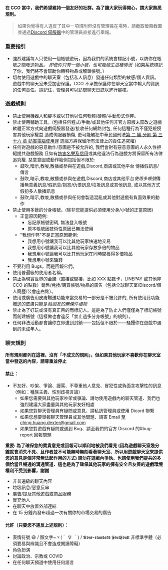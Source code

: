 #### 在 CCO 當中，我們希望維持一個友好的社群。為了讓大家玩得開心，請大家熟悉規則。

> 如果你覺得有人違反了其中一項規則但沒有管理員在場時，請截取螢幕截圖並通過[Discord 伺服器](https://discord.gg/JREx8xz)中的管理員直接進行舉報。

### 重要指引

-   強烈建議每人只使用一個帳號遊玩，因為我們的系統會標記小號，以防你在帳號之間發送物品。 _即使你只有一個小號，也可能發生這種情況_（如果系統標記了你，我們將不會幫助你轉移物品或解鎖帳號。）
-   切勿使用遊戲中的聊天室（包括私人訊息）發送任何類型的敏感/個人資訊。 遊戲中的聊天室未受加密保護。CCO 不承擔保護你在聊天室當中輸入的資訊的任何責任。請記住，管理員可以訪問聊天日誌以進行審核。

### 遊戲規則

-   禁止使用機器人和腳本或以其他以任何軟體/硬體/手動形式作弊。
-   禁止使用輔助工具。(包括任何程式/手動/或其他任何非官方原版未竄改之遊戲軟體正常方式向遊戲伺服器發送/接收任何網路封包, 任何這種行為不僅犯規侵害其他玩家權益 造成伺服器損傷, 更可能觸犯中華民國刑法[第 二 編 分則 第 三十六 章 妨害電腦使用罪](https://law.moj.gov.tw/LawClass/LawParaDeatil.aspx?pcode=C0000001&bp=53#:~:text=%E7%84%A1%E6%95%85%E8%BC%B8%E5%85%A5%E4%BB%96%E4%BA%BA%E5%B8%B3%E8%99%9F%E5%AF%86%E7%A2%BC,%E5%8D%81%E8%90%AC%E5%85%83%E4%BB%A5%E4%B8%8B%E7%BD%B0%E9%87%91%E3%80%82&text=%E7%84%A1%E6%95%85%E5%8F%96%E5%BE%97%E3%80%81%E5%88%AA%E9%99%A4%E6%88%96%E8%AE%8A%E6%9B%B4,%E5%8D%81%E8%90%AC%E5%85%83%E4%BB%A5%E4%B8%8B%E7%BD%B0%E9%87%91%E3%80%82) 遊戲方將保留所有法律上的責任追究權)
-   任何對遊戲的惡意動作/意圖是不被允許的, 我們會對有惡意意圖的人永久性拒絕提共遊戲服務 且如有[妨害名譽及信用](https://law.moj.gov.tw/LawClass/LawParaDeatil.aspx?pcode=C0000001&bp=44)或其他違法行為遊戲方將保留所有法律追究權. 惡意意圖或動作範例包括但不限於:
    -   鼓吹,暗示,教唆,散播或參與在遊戲,Discord,商店或其他平台 傳播假訊息/傳言
    -   鼓吹,暗示,教唆,散播或參與在遊戲,Discord,商店或其他平台*使用多帳號*傳播無意義訊息/假訊息/抱怨/仇恨訊息/垃圾訊息或其他訊息, 或以其他方式假扮多人散播訊息
    -   鼓吹,暗示,教唆,散播或參與任何會製造混亂或其他對遊戲有負面效果的動作
-   禁止使用多餘的分身帳號。(除非您能提供必須使用分身/小號的正當原因)
    -   正當原因範例:
        -   忘記原帳號密碼, 無法登入帳號
        -   原本帳號因技術性原因已無法使用
    -   "我想作弊"不是正當原因範例:
        -   我想用小號讓我可以比其他玩家快速地交易
        -   我想用小號讓我可以比其他玩家存放多倍的物品
        -   我想用小號讓我可以比其他玩家在同時間獲得多倍物品
        -   我想用小號來騙錢
-   不要利用 Bugs，而是回報它們。
-   使用普遍級的使用者名稱。
-   禁止為現實世界的金錢（直接或間接，比如 XXX 點數卡，LINEPAY 或其他非 CCO 的點數）銷售/兌換/購買帳號/物品的廣告（包括全球聊天室/Discord/個人簡歷/公會座右銘）。
-   使用或廣告用皮膚贈送功能來當交易的一部分是不被允許的, 所有使用此功能贈送的皮膚只能是*給朋友的無條件禮物*
-   禁止為了好玩或沒有真正目的而標記人。這是為了防止人們僅僅為了標記帳號而創建帳號（這樣做也會違反「禁止過多分身帳號」的規則）。
-   任何非法活動都會讓你立即遭到封鎖——包括但不限於——騷擾你在遊戲中遇到的未成年人。

### 聊天規則

**所有規則都列在這裡，沒有「不成文的規則」，但如果其他玩家不喜歡你在聊天室當中發送的內容，請尊重並停止**

#### 禁止：

-   不友好、吵架、爭論、謾罵、不尊重他人意見、冒犯性或負面含攻擊性的訊息（例如：種族主義、性別歧視言論）
    -   如果您需要與其他玩家吵架或爭論、請勿使用遊戲內的聊天管道、我們也強烈建議大家盡量與其他玩家友好相處
    -   如果您對聊天管理員有疑問或意見、請私訊管理員或使用 Dicord 聯繫
    -   如果您想要舉報聊天管理員或其他問題、請寄 Email 至ching.huang.dexter@gmail.com
    -   如果您對遊戲有疑問或遇到 Bug、請至我們的官方 Discord 的#bug-report 回報問題

**重要: 為了確保您的寶貴意見或回報可以順利地被我們看見 (因為遊戲聊天室幾分鐘就會消失不見、且作者並不可能無時無刻看著聊天室、所以用遊戲聊天室來提供您的意見是個非常無法起作用的方式) 請勿在遊戲內爭執、也請使用我們提共的多個恰當且暢通的溝通管道．這也是為了確保其他玩家的擁有安全且友善的遊戲環境權利不受到影響，謝謝**

-   非普遍級的聊天內容
-   垃圾訊息/惡意反串
-   廣告/提及其他遊戲或商品服務
-   冒充他人
-   在聊天中放置外部連結
-   在 15 分鐘內發布超過一次有關你的市場交易的廣告

#### 允許（只要您不違反上述規則）：

-   表情符號 😃 / 顏文字~ヾ(＾ ∇ ＾) / 𝕹𝖔𝖓𝖊-𝖘𝖙𝖆𝖓𝖉𝖆𝖗𝖉 𝕱𝖔𝖓𝖙𝕱𝖔𝖓𝖙𝖙 非標準字體（必須要易與辨識且不會造成閲讀障礙）
-   角色扮演
-   討論政治、宗教或 COVID
-   在任何聊天頻道中使用任何語言
